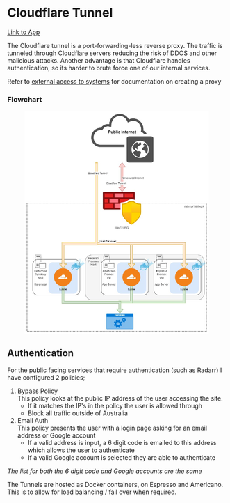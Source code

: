 # Cloudflare Tunnel

[Link to App](https://www.cloudflare.com/en-au/products/tunnel/)

The Cloudflare tunnel is a port-forwarding-less reverse proxy. The traffic is tunneled through Cloudflare servers reducing the risk of DDOS  and other malicious attacks. Another advantage is that Cloudflare handles authentication, so its harder to brute force one of our internal services.

Refer to [external access to systems](../../policies/external-access-to-systems.md) for documentation on creating a proxy

### Flowchart <a href="#bkmrk-flowchart" id="bkmrk-flowchart"></a>

<figure><img src="../../.gitbook/assets/image (38).png" alt=""><figcaption></figcaption></figure>

## Authentication

For the public facing services that require authentication (such as Radarr) I have configured 2 policies;

1. Bypass Policy\
   This policy looks at the public IP address of the user accessing the site.&#x20;
   * If it matches the IP's in the policy the user is allowed through
   * Block all traffic outside of Australia
2. Email Auth\
   This policy presents the user with a login page asking for an email address or Google account
   * If a valid address is input, a 6 digit code is emailed to this address which allows the user to authenticate
   * If a valid Google account is selected they are able to authenticate

_The list for both the 6 digit code and Google accounts are the same_



The Tunnels are hosted as Docker containers, on Espresso and Americano. This is to allow for load balancing / fail over when required.

<figure><img src="https://kb.xfgn.dev/uploads/images/gallery/2023-05/scaled-1680-/cloudflare.jpg" alt=""><figcaption></figcaption></figure>
